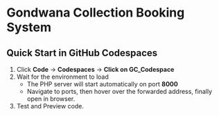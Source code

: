 # Gondwana Collection Booking System 

## Quick Start in GitHub Codespaces

1. Click **Code** → **Codespaces** → **Click on GC_Codespace**
2. Wait for the environment to load  
   - The PHP server will start automatically on port **8000**  
   - Navigate to ports, then hover over the forwarded address, finally open in browser.
3. Test and Preview code.


